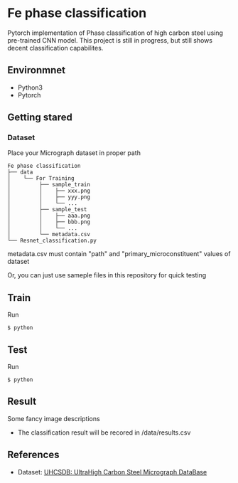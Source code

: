 # Fe phase classification

Pytorch implementation of Phase classification of high carbon steel using pre-trained CNN model.
This project is still in progress, but still shows decent classification capabilites.

## Environmnet
- Python3
- Pytorch

## Getting stared
### Dataset
Place your Micrograph dataset in proper path

    Fe phase classification
    ├── data
    │    └── For Training
    │         ├── sample_train
    │         │    ├── xxx.png
    │         │    ├── yyy.png
    │         │    └── ...
    │         ├── sample_test
    │         │    ├── aaa.png
    │         │    ├── bbb.png
    │         │    └── ...
    │         └── metadata.csv
    └── Resnet_classification.py

metadata.csv must contain "path" and "primary_microconstituent" values of dataset

Or, you can just use sameple files in this repository for quick testing

## Train
Run

    $ python
    
## Test
Run

    $ python

## Result
Some fancy image descriptions

* The classification result will be recored in /data/results.csv

## References
- Dataset: [UHCSDB: UltraHigh Carbon Steel Micrograph DataBase](https://www.kaggle.com/datasets/safi842/highcarbon-micrographs)
